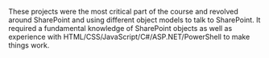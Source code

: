 These projects were the most critical part of the course and revolved around SharePoint and using different object models to talk to SharePoint. It required a fundamental knowledge of SharePoint objects as well as experience with HTML/CSS/JavaScript/C#/ASP.NET/PowerShell to make things work. 
